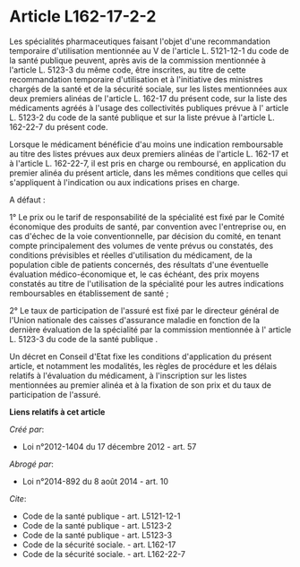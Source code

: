 # Article L162-17-2-2

Les spécialités pharmaceutiques faisant l'objet d'une recommandation temporaire d'utilisation mentionnée au  V de l'article
L. 5121-12-1 du code de la santé publique  peuvent, après avis de la commission mentionnée à l'article L. 5123-3 du même
code, être inscrites, au titre de cette recommandation temporaire d'utilisation et à l'initiative des ministres chargés de la
santé et de la sécurité sociale, sur les listes mentionnées aux deux premiers alinéas de l'article L. 162-17 du présent code,
sur la liste des médicaments agréés à l'usage des collectivités publiques prévue à l' article L. 5123-2 du code de la santé
publique  et sur la liste prévue à l'article L. 162-22-7 du présent code. 

Lorsque le médicament bénéficie d'au moins une indication remboursable au titre des listes prévues aux deux premiers alinéas
de l'article L. 162-17 et à l'article L. 162-22-7, il est pris en charge ou remboursé, en application du premier alinéa du
présent article, dans les mêmes conditions que celles qui s'appliquent à l'indication ou aux indications prises en charge. 

A défaut : 

1° Le prix ou le tarif de responsabilité de la spécialité est fixé par le Comité économique des produits de santé, par
convention avec l'entreprise ou, en cas d'échec de la voie conventionnelle, par décision du comité, en tenant compte
principalement des volumes de vente prévus ou constatés, des conditions prévisibles et réelles d'utilisation du médicament,
de la population cible de patients concernés, des résultats d'une éventuelle évaluation médico-économique et, le cas échéant,
des prix moyens constatés au titre de l'utilisation de la spécialité pour les autres indications remboursables en
établissement de santé ; 

2° Le taux de participation de l'assuré est fixé par le directeur général de l'Union nationale des caisses d'assurance
maladie en fonction de la dernière évaluation de la spécialité par la commission mentionnée à l' article L. 5123-3 du code de
la santé publique . 

Un décret en Conseil d'Etat fixe les conditions d'application du présent article, et notamment les modalités, les règles de
procédure et les délais relatifs à l'évaluation du médicament, à l'inscription sur les listes mentionnées au premier alinéa
et à la fixation de son prix et du taux de participation de l'assuré.

**Liens relatifs à cet article**

_Créé par_:

  - Loi n°2012-1404 du 17 décembre 2012 - art. 57

_Abrogé par_:

  - Loi n°2014-892 du 8 août 2014 - art. 10

_Cite_:

  - Code de la santé publique - art. L5121-12-1
  - Code de la santé publique - art. L5123-2
  - Code de la santé publique - art. L5123-3
  - Code de la sécurité sociale. - art. L162-17
  - Code de la sécurité sociale. - art. L162-22-7
